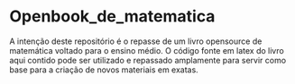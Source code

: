 # Openbook_de_matematica
A intenção deste repositório é o repasse de um livro opensource de matemática voltado para o ensino médio. O código fonte em latex do livro aqui contido pode ser utilizado e repassado amplamente para servir como base para a criação de novos materiais em exatas.
